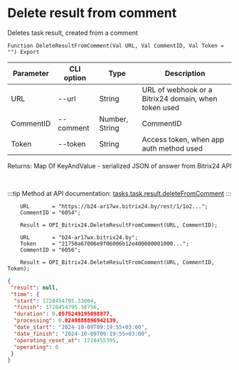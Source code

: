 ﻿---
sidebar_position: 8
---

# Delete result from comment
 Deletes task result, created from a comment



`Function DeleteResultFromComment(Val URL, Val CommentID, Val Token = "") Export`

  | Parameter | CLI option | Type | Description |
  |-|-|-|-|
  | URL | --url | String | URL of webhook or a Bitrix24 domain, when token used |
  | CommentID | --comment | Number, String | CommentID |
  | Token | --token | String | Access token, when app auth method used |

  
  Returns:  Map Of KeyAndValue - serialized JSON of answer from Bitrix24 API

<br/>

:::tip
Method at API documentation: [tasks.task.result.deleteFromComment](https://dev.1c-bitrix.ru/rest_help/tasks/task/tasks/tasks_task_result_deleteFromComment.php)
:::
<br/>


```bsl title="Code example"
    URL       = "https://b24-ar17wx.bitrix24.by/rest/1/1o2...";
    CommentID = "6054";

    Result = OPI_Bitrix24.DeleteResultFromComment(URL, CommentID);

    URL       = "b24-ar17wx.bitrix24.by";
    Token     = "21750a67006e9f06006b12e400000001000...";
    CommentID = "6056";

    Result = OPI_Bitrix24.DeleteResultFromComment(URL, CommentID, Token);
```
 



```json title="Result"
{
 "result": null,
 "time": {
  "start": 1728454795.33004,
  "finish": 1728454795.38756,
  "duration": 0.0575249195098877,
  "processing": 0.0249888896942139,
  "date_start": "2024-10-09T09:19:55+03:00",
  "date_finish": "2024-10-09T09:19:55+03:00",
  "operating_reset_at": 1728455395,
  "operating": 0
 }
}
```
